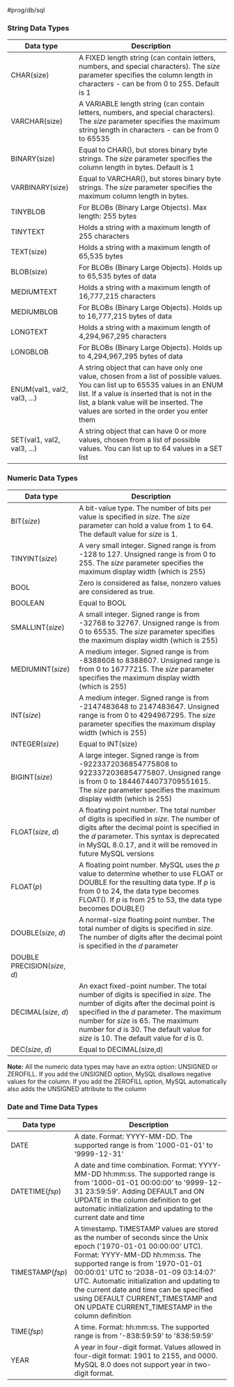#prog/db/sql 
### String Data Types

|Data type|Description|
|---|---|
|CHAR(size)|A FIXED length string (can contain letters, numbers, and special characters). The _size_ parameter specifies the column length in characters - can be from 0 to 255. Default is 1|
|VARCHAR(size)|A VARIABLE length string (can contain letters, numbers, and special characters). The _size_ parameter specifies the maximum string length in characters - can be from 0 to 65535|
|BINARY(size)|Equal to CHAR(), but stores binary byte strings. The _size_ parameter specifies the column length in bytes. Default is 1|
|VARBINARY(size)|Equal to VARCHAR(), but stores binary byte strings. The _size_ parameter specifies the maximum column length in bytes.|
|TINYBLOB|For BLOBs (Binary Large Objects). Max length: 255 bytes|
|TINYTEXT|Holds a string with a maximum length of 255 characters|
|TEXT(size)|Holds a string with a maximum length of 65,535 bytes|
|BLOB(size)|For BLOBs (Binary Large Objects). Holds up to 65,535 bytes of data|
|MEDIUMTEXT|Holds a string with a maximum length of 16,777,215 characters|
|MEDIUMBLOB|For BLOBs (Binary Large Objects). Holds up to 16,777,215 bytes of data|
|LONGTEXT|Holds a string with a maximum length of 4,294,967,295 characters|
|LONGBLOB|For BLOBs (Binary Large Objects). Holds up to 4,294,967,295 bytes of data|
|ENUM(val1, val2, val3, ...)|A string object that can have only one value, chosen from a list of possible values. You can list up to 65535 values in an ENUM list. If a value is inserted that is not in the list, a blank value will be inserted. The values are sorted in the order you enter them|
|SET(val1, val2, val3, ...)|A string object that can have 0 or more values, chosen from a list of possible values. You can list up to 64 values in a SET list|
### Numeric Data Types

| Data type                     | Description                                                                                                                                                                                                                                                                                                |
| ----------------------------- | ---------------------------------------------------------------------------------------------------------------------------------------------------------------------------------------------------------------------------------------------------------------------------------------------------------- |
| BIT(_size_)                   | A bit-value type. The number of bits per value is specified in _size_. The _size_ parameter can hold a value from 1 to 64. The default value for _size_ is 1.                                                                                                                                              |
| TINYINT(_size_)               | A very small integer. Signed range is from -128 to 127. Unsigned range is from 0 to 255. The _size_ parameter specifies the maximum display width (which is 255)                                                                                                                                           |
| BOOL                          | Zero is considered as false, nonzero values are considered as true.                                                                                                                                                                                                                                        |
| BOOLEAN                       | Equal to BOOL                                                                                                                                                                                                                                                                                              |
| SMALLINT(_size_)              | A small integer. Signed range is from -32768 to 32767. Unsigned range is from 0 to 65535. The _size_ parameter specifies the maximum display width (which is 255)                                                                                                                                          |
| MEDIUMINT(_size_)             | A medium integer. Signed range is from -8388608 to 8388607. Unsigned range is from 0 to 16777215. The _size_ parameter specifies the maximum display width (which is 255)                                                                                                                                  |
| INT(_size_)                   | A medium integer. Signed range is from -2147483648 to 2147483647. Unsigned range is from 0 to 4294967295. The _size_ parameter specifies the maximum display width (which is 255)                                                                                                                          |
| INTEGER(_size_)               | Equal to INT(size)                                                                                                                                                                                                                                                                                         |
| BIGINT(_size_)                | A large integer. Signed range is from -9223372036854775808 to 9223372036854775807. Unsigned range is from 0 to 18446744073709551615. The _size_ parameter specifies the maximum display width (which is 255)                                                                                               |
| FLOAT(_size_, _d_)            | A floating point number. The total number of digits is specified in _size_. The number of digits after the decimal point is specified in the _d_ parameter. This syntax is deprecated in MySQL 8.0.17, and it will be removed in future MySQL versions                                                     |
| FLOAT(_p_)                    | A floating point number. MySQL uses the _p_ value to determine whether to use FLOAT or DOUBLE for the resulting data type. If _p_ is from 0 to 24, the data type becomes FLOAT(). If _p_ is from 25 to 53, the data type becomes DOUBLE()                                                                  |
| DOUBLE(_size_, _d_)           | A normal-size floating point number. The total number of digits is specified in _size_. The number of digits after the decimal point is specified in the _d_ parameter                                                                                                                                     |
| DOUBLE PRECISION(_size_, _d_) |                                                                                                                                                                                                                                                                                                            |
| DECIMAL(_size_, _d_)          | An exact fixed-point number. The total number of digits is specified in _size_. The number of digits after the decimal point is specified in the _d_ parameter. The maximum number for _size_ is 65. The maximum number for _d_ is 30. The default value for _size_ is 10. The default value for _d_ is 0. |
| DEC(_size_, _d_)              | Equal to DECIMAL(size,d)                                                                                                                                                                                                                                                                                   |
**Note:** All the numeric data types may have an extra option: UNSIGNED or ZEROFILL. If you add the UNSIGNED option, MySQL disallows negative values for the column. If you add the ZEROFILL option, MySQL automatically also adds the UNSIGNED attribute to the column
### Date and Time Data Types

| Data type        | Description                                                                                                                                                                                                                                                                                                                                                                                                       |
| ---------------- | ----------------------------------------------------------------------------------------------------------------------------------------------------------------------------------------------------------------------------------------------------------------------------------------------------------------------------------------------------------------------------------------------------------------- |
| DATE             | A date. Format: YYYY-MM-DD. The supported range is from '1000-01-01' to '9999-12-31'                                                                                                                                                                                                                                                                                                                              |
| DATETIME(_fsp_)  | A date and time combination. Format: YYYY-MM-DD hh:mm:ss. The supported range is from '1000-01-01 00:00:00' to '9999-12-31 23:59:59'. Adding DEFAULT and ON UPDATE in the column definition to get automatic initialization and updating to the current date and time                                                                                                                                             |
| TIMESTAMP(_fsp_) | A timestamp. TIMESTAMP values are stored as the number of seconds since the Unix epoch ('1970-01-01 00:00:00' UTC). Format: YYYY-MM-DD hh:mm:ss. The supported range is from '1970-01-01 00:00:01' UTC to '2038-01-09 03:14:07' UTC. Automatic initialization and updating to the current date and time can be specified using DEFAULT CURRENT_TIMESTAMP and ON UPDATE CURRENT_TIMESTAMP in the column definition |
| TIME(_fsp_)      | A time. Format: hh:mm:ss. The supported range is from '-838:59:59' to '838:59:59'                                                                                                                                                                                                                                                                                                                                 |
| YEAR             | A year in four-digit format. Values allowed in four-digit format: 1901 to 2155, and 0000.  <br>MySQL 8.0 does not support year in two-digit format.                                                                                                                                                                                                                                                               |
